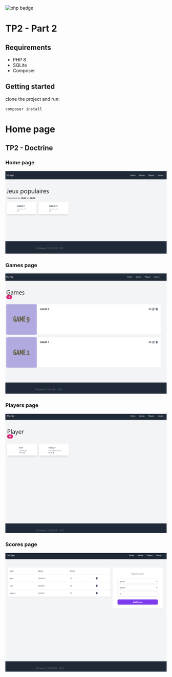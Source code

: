 ![php badge](https://img.shields.io/badge/php-%3E%3D%208.0-blue)
# TP2 - Part 2

## Requirements

- PHP 8
- SQLite
- Composer

## Getting started

clone the project and run: 
```shell
composer install
```
# Home page

## TP2 - Doctrine

### Home page
![todo list](https://github.com/nathan-cuvellier/BachelorDIM-Symfony-And-PHP/blob/master/img/TP2_2_homepage.png?raw=true)

### Games page
![todo list](https://github.com/nathan-cuvellier/BachelorDIM-Symfony-And-PHP/blob/master/img/TP2_2_game.png?raw=true)

### Players page
![todo list](https://github.com/nathan-cuvellier/BachelorDIM-Symfony-And-PHP/blob/master/img/TP2_2_player.png?raw=true)

### Scores page
![todo list](https://github.com/nathan-cuvellier/BachelorDIM-Symfony-And-PHP/blob/master/img/TP2_2_score.png?raw=true)
